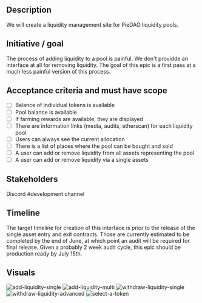 ## Description
<!--
Brief summary of what this Epic is, whether it's a larger project, goal, 
or user story. Describe the job to be done, which persona this Epic is 
mainly for, or if more multiple, break it down by user and job story.
-->

We will create a liquidity management site for PieDAO liquidity pools.

## Initiative / goal
<!--
Describe what this Epic is attempting to accomplish.
-->

The process of adding liquidity to a pool is painful. We don't providde an interface at all for removing liquidity. The goal of this epic is a first pass at a much less painful version of this process.

## Acceptance criteria and must have scope
<!--
Define what is a must-have for launch and in-scope.
-->

- [ ] Balance of individual tokens is available
- [ ] Pool balance is available
- [ ] If farming rewards are available, they are displayed
- [ ] There are information links (media, audits, etherscan) for each liquidity pool
- [ ] Users can always see the current allocation
- [ ] There is a list of places where the pool can be bought and sold
- [ ] A user can add or remove liquidity from all assets representing the pool
- [ ] A user can add or remove liquidity via a single assets

## Stakeholders
<!--
Describe who needs to be kept up-to-date about this Epic, included 
in discussions, or updated along the way.
-->

Discord #development channel

## Timeline
<!--
What's the timeline for this Epic, what resources are needed, and 
what might potentially block this from hitting the projected end date.
-->

The target timeline for creation of this interface is prior to the release of the single asset entry and exit contracts. Those are currently estimated to be completed by the end of June, at which point an audit will be required for final release. Given a probably 2 week audit cycle, this epic should be production ready by July 15th.

## Visuals

![add-liquidity-single](https://piedao-productpage-improvements.netlify.app/img/page08.png)
![add-liquidity-multi](https://piedao-productpage-improvements.netlify.app/img/page09.png)
![withdraw-liquidity-single](https://piedao-productpage-improvements.netlify.app/img/page10.png)
![withdraw-liquidity-advanced](https://piedao-productpage-improvements.netlify.app/img/page11.png)
![select-a-token](https://piedao-productpage-improvements.netlify.app/img/modal.png)